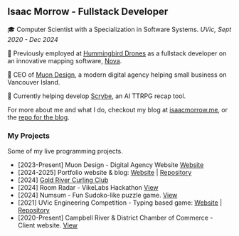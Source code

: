 ## Isaac Morrow - Fullstack Developer
🎓 Computer Scientist with a Specialization in Software Systems. _UVic, Sept 2020 - Dec 2024_

💼 Previously employed at [Hummingbird Drones](https://www.hummingbirddrones.ca/) as a fullstack developer on an innovative mapping software, [Nova](https://www.mapnova.com/).

🚀 CEO of [Muon Design](https://muon.design/), a modern digital agency helping small business on Vancouver Island.

🌱 Currently helping develop [Scrybe](https://www.scrybequill.com/), an AI TTRPG recap tool.


For more about me and what I do, checkout my blog at [isaacmorrow.me](https://www.isaacmorrow.me), or the [repo for the blog](https://github.com/Toranian/go-blog).

### My Projects
Some of my live programming projects.
- [2023-Present] Muon Design - Digital Agency Website [Website](https://muon.design/)
- [2024-2025] Portfolio website & blog: [Website](https://www.isaacmorrow.me) | [Repository](https://github.com/Toranian/go-blog)
- [2024] [Gold River Curling Club](https://goldrivercurlingclub.ca/)
- [2024] Room Radar - VikeLabs Hackathon [View](https://student-housing-finder-blue.vercel.app/)
- [2024] Numsum - Fun Sudoko-like puzzle game. [View](https://numsum.vercel.app/) 
- [2021] UVic Engineering Competition - Typing based game: [Website](https://toranian.github.io/word-duels/) | [Repository](https://github.com/Toranian/portfolio-project)
- [2020-Present] Campbell River & District Chamber of Commerce - Client website. [View](https://campbellriverchamber.ca/)


